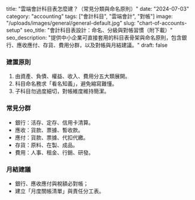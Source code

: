 title: "雲端會計科目表怎麼建？（常見分類與命名原則）"
date: "2024-07-03"
category: "accounting"
tags: ["會計科目", "雲端會計", "對帳"]
image: "/uploads/images/general/general-default.jpg"
slug: "chart-of-accounts-setup"
seo_title: "會計科目表設計：命名、分級與對帳習慣（附下載）"
seo_description: "提供中小企業可直接套用的科目表骨架與命名原則，包含銀行、應收應付、存貨、費用分群，以及對帳與月結建議。"
draft: false


### 建置原則
1. 由資產、負債、權益、收入、費用分五大類展開。
2. 科目命名務求「看名知義」，避免縮寫難懂。
3. 子科目勿過度細切，對帳維度維持簡潔。

### 常見分群
- 銀行：活存、定存、信用卡清算。
- 應收：貨款、票據、暫收款。
- 應付：貨款、票據、代扣代繳。
- 存貨：原料、在製、成品。
- 費用：人事、租金、行銷、研發。

### 月結建議
- 銀行、應收應付與稅額必對帳；
- 建立「月度關帳清單」與責任分工表。

